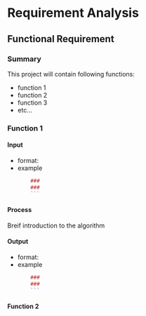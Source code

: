 # Requirement Analysis

## Functional Requirement

### Summary

This project will contain following functions:
- function 1
- function 2
- function 3
- etc...

### Function 1

#### Input
- format:
- example
	```r
		### 
		### 
		```
	
#### Process

Breif introduction to the algorithm

#### Output
- format:
- example
	```r
		### 
		### 
		```
#### Function 2
<!--stackedit_data:
eyJoaXN0b3J5IjpbLTcxMzk4NzY1N119
-->